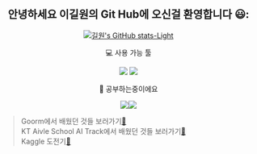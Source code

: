 <div align="center">
 
## 안녕하세요 이길원의 Git Hub에 오신걸 환영합니다 😃: 

 [![길원's GitHub stats-Light](https://github-readme-stats.vercel.app/api?username=ROADwon&show_icons=true&theme=default#gh-light-mode-only)](https://github.com/ROADwon/github-readme-stats#gh-light-mode-only)
 
 
 :computer: 사용 가능 툴 
 
<a href="클릭시 이동할 링크" target="_blank"><img src="https://img.shields.io/badge/Python-3776AB?style=flat-square&logo=Python&logoColor=white"/></a> <a href="클릭시 이동할 링크" target="_blank"><img src="https://img.shields.io/badge/Arduino-00979D?style=flat-square&logo=Arduino&logoColor=white"/></a>

:pencil: 공부하는중이에요

<a href="클릭시 이동할 링크" target="_blank"><img src="https://img.shields.io/badge/Django-092E20?style=flat-square&logo=Django&logoColor=white"/></a><a href="클릭시 이동할 링크" target="_blank"><img src="https://img.shields.io/badge/TensorFlow-FF6F00?style=flat-square&logo=TensorFlow&logoColor=white"/></a>
</div>

> Goorm에서 배웠던 것들 보러가기[🔖](https://github.com/ROADwon/Goorm_AI)  
> KT Aivle School AI Track에서 배웠던 것들 보러가기[🔖](https://github.com/ROADwon/Aivle_3rd)  
> Kaggle 도전기[:gun:](https://github.com/ROADwon/Kaggle_PUBG)

